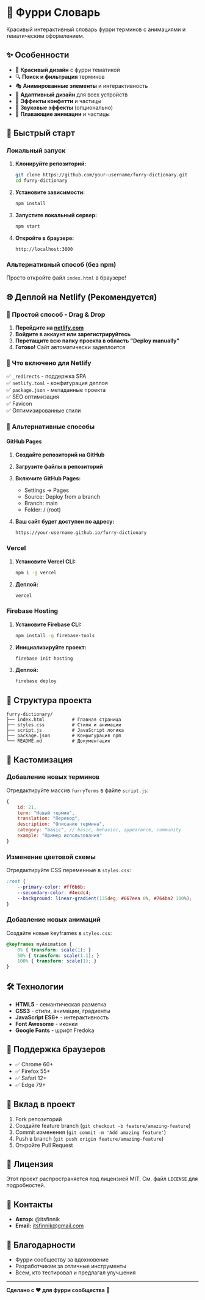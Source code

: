 # 🐾 Фурри Словарь

Красивый интерактивный словарь фурри терминов с анимациями и тематическим оформлением.

## ✨ Особенности

- 🎨 **Красивый дизайн** с фурри тематикой
- 🔍 **Поиск и фильтрация** терминов
- 🎭 **Анимированные элементы** и интерактивность
- 📱 **Адаптивный дизайн** для всех устройств
- 🎉 **Эффекты конфетти** и частицы
- 🎵 **Звуковые эффекты** (опционально)
- 🌟 **Плавающие анимации** и частицы

## 🚀 Быстрый старт

### Локальный запуск

1. **Клонируйте репозиторий:**
   ```bash
   git clone https://github.com/your-username/furry-dictionary.git
   cd furry-dictionary
   ```

2. **Установите зависимости:**
   ```bash
   npm install
   ```

3. **Запустите локальный сервер:**
   ```bash
   npm start
   ```

4. **Откройте в браузере:**
   ```
   http://localhost:3000
   ```

### Альтернативный способ (без npm)

Просто откройте файл `index.html` в браузере!

## 🌐 Деплой на Netlify (Рекомендуется)

### 🚀 Простой способ - Drag & Drop

1. **Перейдите на [netlify.com](https://netlify.com)**
2. **Войдите в аккаунт или зарегистрируйтесь**
3. **Перетащите всю папку проекта в область "Deploy manually"**
4. **Готово!** Сайт автоматически задеплоится

### 📁 Что включено для Netlify

✅ `_redirects` - поддержка SPA  
✅ `netlify.toml` - конфигурация деплоя  
✅ `package.json` - метаданные проекта  
✅ SEO оптимизация  
✅ Favicon  
✅ Оптимизированные стили  

### 🔧 Альтернативные способы

#### GitHub Pages

1. **Создайте репозиторий на GitHub**
2. **Загрузите файлы в репозиторий**
3. **Включите GitHub Pages:**
   - Settings → Pages
   - Source: Deploy from a branch
   - Branch: main
   - Folder: / (root)

4. **Ваш сайт будет доступен по адресу:**
   ```
   https://your-username.github.io/furry-dictionary
   ```

### Vercel

1. **Установите Vercel CLI:**
   ```bash
   npm i -g vercel
   ```

2. **Деплой:**
   ```bash
   vercel
   ```

### Firebase Hosting

1. **Установите Firebase CLI:**
   ```bash
   npm install -g firebase-tools
   ```

2. **Инициализируйте проект:**
   ```bash
   firebase init hosting
   ```

3. **Деплой:**
   ```bash
   firebase deploy
   ```

## 📁 Структура проекта

```
furry-dictionary/
├── index.html          # Главная страница
├── styles.css          # Стили и анимации
├── script.js           # JavaScript логика
├── package.json        # Конфигурация npm
└── README.md           # Документация
```

## 🎨 Кастомизация

### Добавление новых терминов

Отредактируйте массив `furryTerms` в файле `script.js`:

```javascript
{
    id: 21,
    term: "Новый термин",
    translation: "Перевод",
    description: "Описание термина",
    category: "basic", // basic, behavior, appearance, community
    example: "Пример использования"
}
```

### Изменение цветовой схемы

Отредактируйте CSS переменные в `styles.css`:

```css
:root {
    --primary-color: #ff6b6b;
    --secondary-color: #4ecdc4;
    --background: linear-gradient(135deg, #667eea 0%, #764ba2 100%);
}
```

### Добавление новых анимаций

Создайте новые keyframes в `styles.css`:

```css
@keyframes myAnimation {
    0% { transform: scale(1); }
    50% { transform: scale(1.1); }
    100% { transform: scale(1); }
}
```

## 🛠️ Технологии

- **HTML5** - семантическая разметка
- **CSS3** - стили, анимации, градиенты
- **JavaScript ES6+** - интерактивность
- **Font Awesome** - иконки
- **Google Fonts** - шрифт Fredoka

## 📱 Поддержка браузеров

- ✅ Chrome 60+
- ✅ Firefox 55+
- ✅ Safari 12+
- ✅ Edge 79+

## 🤝 Вклад в проект

1. Fork репозиторий
2. Создайте feature branch (`git checkout -b feature/amazing-feature`)
3. Commit изменения (`git commit -m 'Add amazing feature'`)
4. Push в branch (`git push origin feature/amazing-feature`)
5. Откройте Pull Request

## 📄 Лицензия

Этот проект распространяется под лицензией MIT. См. файл `LICENSE` для подробностей.

## 🐾 Контакты

- **Автор:** @itsfinnik
- **Email:** itsfinnik@gmail.com

## 🙏 Благодарности

- Фурри сообществу за вдохновение
- Разработчикам за отличные инструменты
- Всем, кто тестировал и предлагал улучшения

---

**Сделано с ❤️ для фурри сообщества** 🐾
